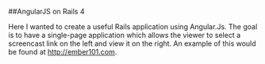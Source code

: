 ##AngularJS on Rails 4

Here I wanted to create a useful Rails application using Angular.Js. The goal is to have a single-page application which allows the viewer to select a screencast link on the left and view it on the right. An example of this would be found at http://ember101.com.
